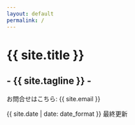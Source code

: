 ```yaml
---
layout: default
permalink: /
---
```


# {{ site.title }}
## - {{ site.tagline }} -

<div>
  <p>
    お問合せはこちら: {{ site.email }}
  </p>
  <p class="right">
    {{ site.date | date: date_format }} 最終更新
  </p>
</div>
